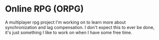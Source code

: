 # Online RPG (ORPG)
A multiplayer rpg project I'm working on to learn more about synchronization and lag compensation. I don't expect this to ever be done, it's just something I like to work on when I have some free time.